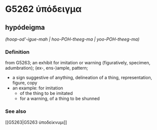 # G5262 ὑπόδειγμα

## hypódeigma

_(hoop-od'-igue-mah | hoo-POH-theeg-ma | yoo-POH-theeg-ma)_

### Definition

from G5263; an exhibit for imitation or warning (figuratively, specimen, adumbration); (ex-, ens-)ample, pattern; 

- a sign suggestive of anything, delineation of a thing, representation, figure, copy
- an example: for imitation
  - of the thing to be imitated
  - for a warning, of a thing to be shunned

### See also

[[G5263|G5263 ὑποδείκνυμι]]
